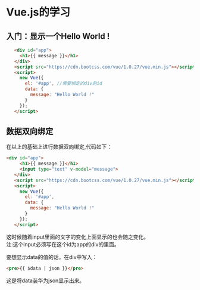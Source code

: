# Vue.js的学习

## 入门：显示一个Hello World !
```html
   <div id="app">
     <h1>{{ message }}</h1>
   </div>
   <script src="https://cdn.bootcss.com/vue/1.0.27/vue.min.js"></script>
   <script>
     new Vue({
       el: '#app', //需要绑定的div的id
       data: {
         message: "Hello World !"  
       }
     });
   </script>
```
## 数据双向绑定
在以上的基础上进行数据双向绑定,代码如下：
```html
<div id="app">
     <h1>{{ message }}</h1>
     <input type="text" v-model="message">
   </div>
   <script src="https://cdn.bootcss.com/vue/1.0.27/vue.min.js"></script>
   <script>
     new Vue({
       el: '#app',
       data: {
         message: "Hello World !"
       }
     });
   </script>
```  
这时候随着input里面的文字的变化上面显示的也会随之变化。  
注:这个input必须写在这个id为app的div的里面。

要想显示data的值的话，在div中写入：
```html
<pre>{{ $data | json }}</pre>
```
这是将data装华为json显示出来。

